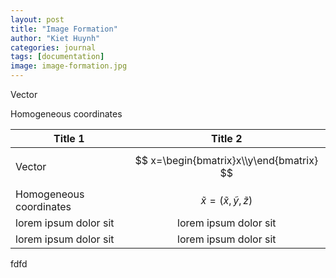```yaml
---
layout: post
title: "Image Formation"
author: "Kiet Huynh"
categories: journal
tags: [documentation]
image: image-formation.jpg
---
```


Vector

Homogeneous coordinates


Title 1               | Title 2               |
--------------------- | :-------------------: |
Vector                 | $$ x=\begin{bmatrix}x\\y\end{bmatrix} $$             |
Homogeneous coordinates | $$\tilde x = (\tilde x, \tilde y, \tilde z)$$ |
lorem ipsum dolor sit | lorem ipsum dolor sit |
lorem ipsum dolor sit | lorem ipsum dolor sit |

fdfd
<!--stackedit_data:
eyJoaXN0b3J5IjpbNjk3MzQ4MDAzLC0xMzI3NzM0OTk5LC0xNj
YwOTI3OTM3LC0xOTgxMjc4MDEwLC01MTk1NTk2NjYsMjA2MTI2
MjM1MCwtNzU3NTk1MTIwLC03NDI1NjEzNjNdfQ==
-->